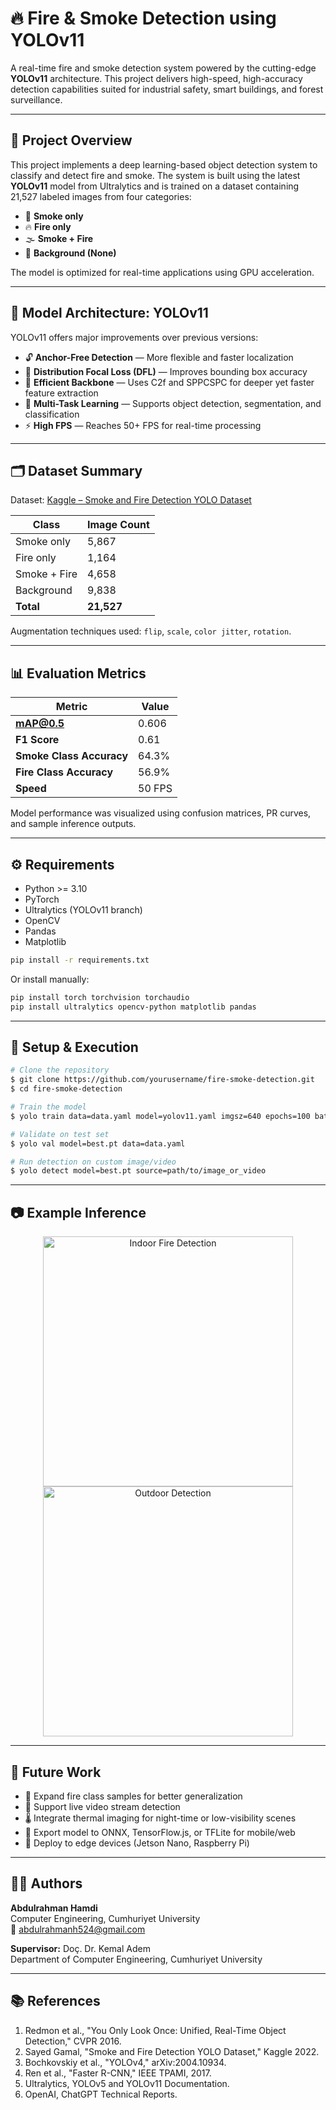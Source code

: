 # 🔥 Fire & Smoke Detection using YOLOv11

A real-time fire and smoke detection system powered by the cutting-edge **YOLOv11** architecture. This project delivers high-speed, high-accuracy detection capabilities suited for industrial safety, smart buildings, and forest surveillance.

---

## 📖 Project Overview

This project implements a deep learning-based object detection system to classify and detect fire and smoke. The system is built using the latest **YOLOv11** model from Ultralytics and is trained on a dataset containing 21,527 labeled images from four categories:

- 🚬 **Smoke only**
- 🔥 **Fire only**
- 🌫️ **Smoke + Fire**
- 🌌 **Background (None)**

The model is optimized for real-time applications using GPU acceleration.

---

## 🧠 Model Architecture: YOLOv11

YOLOv11 offers major improvements over previous versions:

- 🔓 **Anchor-Free Detection** — More flexible and faster localization
- 🎯 **Distribution Focal Loss (DFL)** — Improves bounding box accuracy
- 🧱 **Efficient Backbone** — Uses C2f and SPPCSPC for deeper yet faster feature extraction
- 🧩 **Multi-Task Learning** — Supports object detection, segmentation, and classification
- ⚡ **High FPS** — Reaches 50+ FPS for real-time processing

---

## 🗂️ Dataset Summary

Dataset: [Kaggle – Smoke and Fire Detection YOLO Dataset](https://www.kaggle.com/datasets/sayedgamal99/smoke-fire-detection-yolo)

| Class               | Image Count |
|--------------------|-------------|
| Smoke only         | 5,867       |
| Fire only          | 1,164       |
| Smoke + Fire       | 4,658       |
| Background         | 9,838       |
| **Total**          | **21,527**  |

Augmentation techniques used: `flip`, `scale`, `color jitter`, `rotation`.

---

## 📊 Evaluation Metrics

| Metric       | Value     |
|--------------|-----------|
| **mAP@0.5**  | 0.606     |
| **F1 Score** | 0.61      |
| **Smoke Class Accuracy** | 64.3%     |
| **Fire Class Accuracy**  | 56.9%     |
| **Speed**    | 50 FPS    |

Model performance was visualized using confusion matrices, PR curves, and sample inference outputs.

---

## ⚙️ Requirements

- Python >= 3.10
- PyTorch
- Ultralytics (YOLOv11 branch)
- OpenCV
- Pandas
- Matplotlib

```bash
pip install -r requirements.txt
```

Or install manually:

```bash
pip install torch torchvision torchaudio
pip install ultralytics opencv-python matplotlib pandas
```

---

## 🔧 Setup & Execution

```bash
# Clone the repository
$ git clone https://github.com/yourusername/fire-smoke-detection.git
$ cd fire-smoke-detection

# Train the model
$ yolo train data=data.yaml model=yolov11.yaml imgsz=640 epochs=100 batch=16 device=0

# Validate on test set
$ yolo val model=best.pt data=data.yaml

# Run detection on custom image/video
$ yolo detect model=best.pt source=path/to/image_or_video
```

---

## 📷 Example Inference

<p align="center">
  <img src="examples/indoor_fire.jpg" width="400" alt="Indoor Fire Detection">
  <img src="examples/outdoor_smoke_fire.jpg" width="400" alt="Outdoor Detection">
</p>

---

## 🚀 Future Work

- 🔄 Expand fire class samples for better generalization
- 🎥 Support live video stream detection
- 🌡️ Integrate thermal imaging for night-time or low-visibility scenes
- 📱 Export model to ONNX, TensorFlow.js, or TFLite for mobile/web
- 🧠 Deploy to edge devices (Jetson Nano, Raspberry Pi)

---

## 👨‍💻 Authors

**Abdulrahman Hamdi**  
Computer Engineering, Cumhuriyet University  
📧 abdulrahmanh524@gmail.com

**Supervisor:** Doç. Dr. Kemal Adem  
Department of Computer Engineering, Cumhuriyet University

---

## 📚 References

1. Redmon et al., "You Only Look Once: Unified, Real-Time Object Detection," CVPR 2016.  
2. Sayed Gamal, "Smoke and Fire Detection YOLO Dataset," Kaggle 2022.  
3. Bochkovskiy et al., "YOLOv4," arXiv:2004.10934.  
4. Ren et al., "Faster R-CNN," IEEE TPAMI, 2017.  
5. Ultralytics, YOLOv5 and YOLOv11 Documentation.  
6. OpenAI, ChatGPT Technical Reports.
